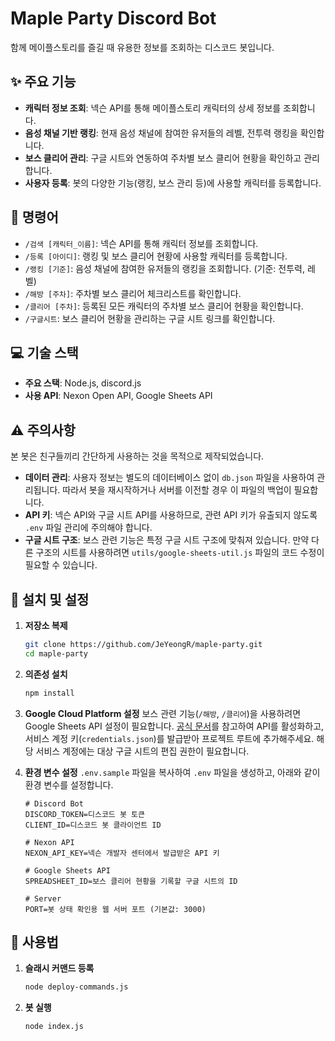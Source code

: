 # Maple Party Discord Bot

함께 메이플스토리를 즐길 때 유용한 정보를 조회하는 디스코드 봇입니다.

## ✨ 주요 기능

- **캐릭터 정보 조회**: 넥슨 API를 통해 메이플스토리 캐릭터의 상세 정보를 조회합니다.
- **음성 채널 기반 랭킹**: 현재 음성 채널에 참여한 유저들의 레벨, 전투력 랭킹을 확인합니다.
- **보스 클리어 관리**: 구글 시트와 연동하여 주차별 보스 클리어 현황을 확인하고 관리합니다.
- **사용자 등록**: 봇의 다양한 기능(랭킹, 보스 관리 등)에 사용할 캐릭터를 등록합니다.

## 💬 명령어

- `/검색 [캐릭터_이름]`: 넥슨 API를 통해 캐릭터 정보를 조회합니다.
- `/등록 [아이디]`: 랭킹 및 보스 클리어 현황에 사용할 캐릭터를 등록합니다.
- `/랭킹 [기준]`: 음성 채널에 참여한 유저들의 랭킹을 조회합니다. (기준: 전투력, 레벨)
- `/해방 [주차]`: 주차별 보스 클리어 체크리스트를 확인합니다.
- `/클리어 [주차]`: 등록된 모든 캐릭터의 주차별 보스 클리어 현황을 확인합니다.
- `/구글시트`: 보스 클리어 현황을 관리하는 구글 시트 링크를 확인합니다.

## 💻 기술 스택

- **주요 스택**: Node.js, discord.js
- **사용 API**: Nexon Open API, Google Sheets API

## ⚠️ 주의사항

본 봇은 친구들끼리 간단하게 사용하는 것을 목적으로 제작되었습니다.

- **데이터 관리**: 사용자 정보는 별도의 데이터베이스 없이 `db.json` 파일을 사용하여 관리됩니다. 따라서 봇을 재시작하거나 서버를 이전할 경우 이 파일의 백업이 필요합니다.
- **API 키**: 넥슨 API와 구글 시트 API를 사용하므로, 관련 API 키가 유출되지 않도록 `.env` 파일 관리에 주의해야 합니다.
- **구글 시트 구조**: 보스 관련 기능은 특정 구글 시트 구조에 맞춰져 있습니다. 만약 다른 구조의 시트를 사용하려면 `utils/google-sheets-util.js` 파일의 코드 수정이 필요할 수 있습니다.

## 🔧 설치 및 설정

1. **저장소 복제**

   ```bash
   git clone https://github.com/JeYeongR/maple-party.git
   cd maple-party
   ```

2. **의존성 설치**

   ```bash
   npm install
   ```

3. **Google Cloud Platform 설정**
   보스 관련 기능(`/해방`, `/클리어`)을 사용하려면 Google Sheets API 설정이 필요합니다. [공식 문서](https://cloud.google.com/sheets/api/quickstart/nodejs)를 참고하여 API를 활성화하고, 서비스 계정 키(`credentials.json`)를 발급받아 프로젝트 루트에 추가해주세요. 해당 서비스 계정에는 대상 구글 시트의 편집 권한이 필요합니다.

4. **환경 변수 설정**
   `.env.sample` 파일을 복사하여 `.env` 파일을 생성하고, 아래와 같이 환경 변수를 설정합니다.

   ```env
   # Discord Bot
   DISCORD_TOKEN=디스코드 봇 토큰
   CLIENT_ID=디스코드 봇 클라이언트 ID

   # Nexon API
   NEXON_API_KEY=넥슨 개발자 센터에서 발급받은 API 키

   # Google Sheets API
   SPREADSHEET_ID=보스 클리어 현황을 기록할 구글 시트의 ID

   # Server
   PORT=봇 상태 확인용 웹 서버 포트 (기본값: 3000)
   ```

## 🚀 사용법

1. **슬래시 커맨드 등록**

   ```bash
   node deploy-commands.js
   ```

2. **봇 실행**
   ```bash
   node index.js
   ```
